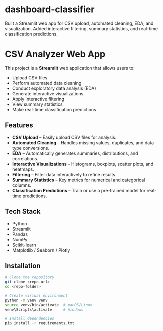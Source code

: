 # dashboard-classifier
Built a Streamlit web app for CSV upload, automated cleaning, EDA, and visualization.  Added interactive filtering, summary statistics, and real-time classification predictions.
# CSV Analyzer Web App

This project is a **Streamlit** web application that allows users to:
- Upload CSV files
- Perform automated data cleaning
- Conduct exploratory data analysis (EDA)
- Generate interactive visualizations
- Apply interactive filtering
- View summary statistics
- Make real-time classification predictions

## Features
- **CSV Upload** – Easily upload CSV files for analysis.
- **Automated Cleaning** – Handles missing values, duplicates, and data type conversions.
- **EDA** – Automatically generates summaries, distributions, and correlations.
- **Interactive Visualizations** – Histograms, boxplots, scatter plots, and heatmaps.
- **Filtering** – Filter data interactively to refine results.
- **Summary Statistics** – Key metrics for numerical and categorical columns.
- **Classification Predictions** – Train or use a pre-trained model for real-time predictions.

## Tech Stack
- Python
- Streamlit
- Pandas
- NumPy
- Scikit-learn
- Matplotlib / Seaborn / Plotly

## Installation
```bash
# Clone the repository
git clone <repo-url>
cd <repo-folder>

# Create virtual environment
python -m venv venv
source venv/bin/activate  # macOS/Linux
venv\Scripts\activate     # Windows

# Install dependencies
pip install -r requirements.txt
